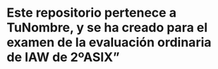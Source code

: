 # Este repositorio pertenece a TuNombre, y se ha creado para el examen de la evaluación ordinaria de IAW de 2ºASIX”
